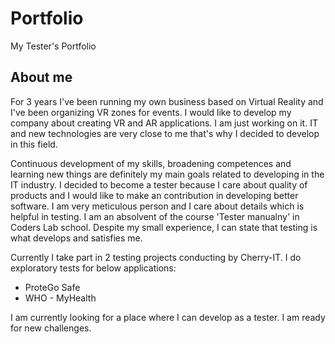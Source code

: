 # Portfolio
My Tester's Portfolio

## About me
For 3 years I've been running my own business based on Virtual Reality and I've been organizing VR zones for events. I would like to develop my company about creating VR and AR applications. I am just working on it. IT and new technologies are very close to me that's why I decided to develop in this field. 

Continuous development of my skills, broadening competences and learning new things are definitely my main goals related to developing in the IT industry. I decided to become a tester because I care about quality of products and I would like to make an contribution in developing better software. I am very meticulous person and I care about details which is helpful in testing. I am an absolvent of the course 'Tester manualny' in Coders Lab school. Despite my small experience, I can state that testing is what develops and satisfies me.

Currently I take part in 2 testing projects conducting by Cherry-IT. I do exploratory tests for below applications:
* ProteGo Safe
* WHO - MyHealth

I am currently looking for a place where I can develop as a tester. I am ready for new challenges.
